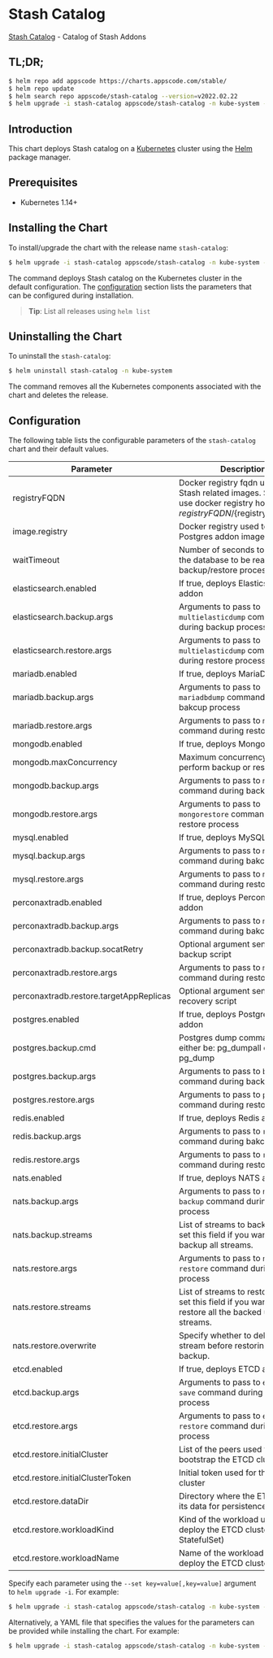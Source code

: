 # Stash Catalog

[Stash Catalog](https://github.com/stashed) - Catalog of Stash Addons

## TL;DR;

```bash
$ helm repo add appscode https://charts.appscode.com/stable/
$ helm repo update
$ helm search repo appscode/stash-catalog --version=v2022.02.22
$ helm upgrade -i stash-catalog appscode/stash-catalog -n kube-system --create-namespace --version=v2022.02.22
```

## Introduction

This chart deploys Stash catalog on a [Kubernetes](http://kubernetes.io) cluster using the [Helm](https://helm.sh) package manager.

## Prerequisites

- Kubernetes 1.14+

## Installing the Chart

To install/upgrade the chart with the release name `stash-catalog`:

```bash
$ helm upgrade -i stash-catalog appscode/stash-catalog -n kube-system --create-namespace --version=v2022.02.22
```

The command deploys Stash catalog on the Kubernetes cluster in the default configuration. The [configuration](#configuration) section lists the parameters that can be configured during installation.

> **Tip**: List all releases using `helm list`

## Uninstalling the Chart

To uninstall the `stash-catalog`:

```bash
$ helm uninstall stash-catalog -n kube-system
```

The command removes all the Kubernetes components associated with the chart and deletes the release.

## Configuration

The following table lists the configurable parameters of the `stash-catalog` chart and their default values.

|                Parameter                |                                                              Description                                                               |            Default             |
|-----------------------------------------|----------------------------------------------------------------------------------------------------------------------------------------|--------------------------------|
| registryFQDN                            | Docker registry fqdn used to pull Stash related images. Set this to use docker registry hosted at ${registryFQDN}/${registry}/${image} | <code>""</code>                |
| image.registry                          | Docker registry used to pull Postgres addon image                                                                                      | <code>stashed</code>           |
| waitTimeout                             | Number of seconds to wait for the database to be ready before backup/restore process.                                                  | <code>300</code>               |
| elasticsearch.enabled                   | If true, deploys Elasticsearch addon                                                                                                   | <code>true</code>              |
| elasticsearch.backup.args               | Arguments to pass to `multielasticdump` command  during backup process                                                                 | <code>""</code>                |
| elasticsearch.restore.args              | Arguments to pass to `multielasticdump` command during restore process                                                                 | <code>""</code>                |
| mariadb.enabled                         | If true, deploys MariaDB addon                                                                                                         | <code>true</code>              |
| mariadb.backup.args                     | Arguments to pass to `mariadbdump` command  during bakcup process                                                                      | <code>"--all-databases"</code> |
| mariadb.restore.args                    | Arguments to pass to `mariadb` command during restore process                                                                          | <code>""</code>                |
| mongodb.enabled                         | If true, deploys MongoDB addon                                                                                                         | <code>true</code>              |
| mongodb.maxConcurrency                  | Maximum concurrency to perform backup or restore tasks                                                                                 | <code>3</code>                 |
| mongodb.backup.args                     | Arguments to pass to `mongodump` command during backup process                                                                         | <code>""</code>                |
| mongodb.restore.args                    | Arguments to pass to `mongorestore` command during restore process                                                                     | <code>""</code>                |
| mysql.enabled                           | If true, deploys MySQL addon                                                                                                           | <code>true</code>              |
| mysql.backup.args                       | Arguments to pass to `mysqldump` command  during bakcup process                                                                        | <code>"--all-databases"</code> |
| mysql.restore.args                      | Arguments to pass to `mysql` command during restore process                                                                            | <code>""</code>                |
| perconaxtradb.enabled                   | If true, deploys Percona XtraDB addon                                                                                                  | <code>true</code>              |
| perconaxtradb.backup.args               | Arguments to pass to `mysqldump` command  during bakcup process                                                                        | <code>"--all-databases"</code> |
| perconaxtradb.backup.socatRetry         | Optional argument sent to backup script                                                                                                | <code>30</code>                |
| perconaxtradb.restore.args              | Arguments to pass to `mysql` command during restore process                                                                            | <code>""</code>                |
| perconaxtradb.restore.targetAppReplicas | Optional argument sent to recovery script                                                                                              | <code>1</code>                 |
| postgres.enabled                        | If true, deploys PostgreSQL addon                                                                                                      | <code>true</code>              |
| postgres.backup.cmd                     | Postgres dump command, can either be: pg_dumpall  or pg_dump                                                                           | <code>"pg_dumpall"</code>      |
| postgres.backup.args                    | Arguments to pass to `backup.cmd` command during backup process                                                                        | <code>""</code>                |
| postgres.restore.args                   | Arguments to pass to `psql` command during restore process                                                                             | <code>""</code>                |
| redis.enabled                           | If true, deploys Redis addon                                                                                                           | <code>true</code>              |
| redis.backup.args                       | Arguments to pass to `redis-dump` command  during bakcup process                                                                       | <code>""</code>                |
| redis.restore.args                      | Arguments to pass to `redis` command during restore process                                                                            | <code>""</code>                |
| nats.enabled                            | If true, deploys NATS addon                                                                                                            | <code>true</code>              |
| nats.backup.args                        | Arguments to pass to `nats str backup` command during backup process                                                                   | <code>""</code>                |
| nats.backup.streams                     | List of streams to backup. Don't set this field if you want to backup all streams.                                                     | <code>""</code>                |
| nats.restore.args                       | Arguments to pass to `nats str restore` command during restore process                                                                 | <code>""</code>                |
| nats.restore.streams                    | List of streams to restore. Don't set this field if you want to restore all the backed up streams.                                     | <code>""</code>                |
| nats.restore.overwrite                  | Specify whether to delete the old stream before restoring from backup.                                                                 | <code>false</code>             |
| etcd.enabled                            | If true, deploys ETCD addon                                                                                                            | <code>true</code>              |
| etcd.backup.args                        | Arguments to pass to `etcdctl save` command during backup process                                                                      | <code>""</code>                |
| etcd.restore.args                       | Arguments to pass to `etcdctl restore` command during restore process                                                                  | <code>""</code>                |
| etcd.restore.initialCluster             | List of the peers used to bootstrap the ETCD cluster                                                                                   | <code>""</code>                |
| etcd.restore.initialClusterToken        | Initial token used for the ETCD cluster                                                                                                | <code>""</code>                |
| etcd.restore.dataDir                    | Directory where the ETCD stores its data for persistence                                                                               | <code>""</code>                |
| etcd.restore.workloadKind               | Kind of the workload used to deploy the ETCD cluster (i.e. StatefulSet)                                                                | <code>""</code>                |
| etcd.restore.workloadName               | Name of the workload used to deploy the ETCD cluster                                                                                   | <code>""</code>                |


Specify each parameter using the `--set key=value[,key=value]` argument to `helm upgrade -i`. For example:

```bash
$ helm upgrade -i stash-catalog appscode/stash-catalog -n kube-system --create-namespace --version=v2022.02.22 --set image.registry=stashed
```

Alternatively, a YAML file that specifies the values for the parameters can be provided while
installing the chart. For example:

```bash
$ helm upgrade -i stash-catalog appscode/stash-catalog -n kube-system --create-namespace --version=v2022.02.22 --values values.yaml
```
